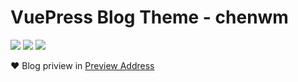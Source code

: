 # VuePress Blog Theme - chenwm

[![](https://img.shields.io/circleci/project/github/meteorlxy/vuepress-theme-meteorlxy/master.svg?style=flat)](https://circleci.com/gh/meteorlxy/vuepress-theme-meteorlxy)
[![](https://img.shields.io/npm/v/vuepress-theme-meteorlxy.svg?style=flat)](https://www.npmjs.com/package/vuepress-theme-meteorlxy)
[![](https://img.shields.io/github/license/meteorlxy/vuepress-theme-meteorlxy.svg?style=flat)](https://github.com/meteorlxy/vuepress-theme-meteorlxy/blob/master/LICENSE)

:heart: Blog priview in [Preview Address](https://chen-wm.github.io/chenwm.github.io/)

[//]: # (## Documentation)

[//]: # ()
[//]: # (:book: [Live Demo and Docs]&#40;https://vuepress-theme-meteorlxy.meteorlxy.cn&#41;)
